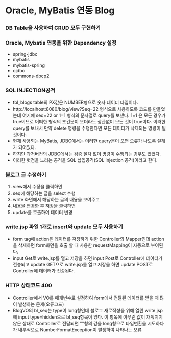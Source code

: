 # Oracle, MyBatis 연동 Blog
### DB Table을 사용하여 CRUD 모두 구현하기

### Oracle, Mybatis 연동을 위한 Dependency 설정
* spring-jdbc
* mybatis
* mybatis-spring
* ojdbc
* commons-dbcp2

### SQL INJECTION공격
* tbl_blogs table의 PX값은 NUMBER형으로 숫자 데이터 타입이다.
* http://localhost:8080/blog/view?Seq=22 형식으로 사용하도록 코드를 만들었는데 여기에 seq=22 or 1=1 형식의 문자열로 query를 보냈다. 1=1 은 모든 경우가 true이므로 어떠한 형식의 조건문이 오더라도 상관없이 모든 것이 true이다. 이러한 query를 보내서 만약 delete 명령을 수행한다면 모든 데이터가 삭제되는 명령이 될 것이다.
* 현재 사용되는 MyBatis, JDBC에서는 이러한 query문이 오면 오류가 나도록 설계가 되어있다.
* 하지만 과거버전의 JDBC에서는 검증 절차 없이 명령이 수행되는 경우도 있었다.
* 이러한 헛점을 노리는 공격을 SQL 삽입공격(SQL injection 공격)이라고 한다.

### 블로그 글 수정하기
1. view에서 수정을 클릭하면
2. seq에 해당하는 글을 select 수행
3. write 화면에서 해당하는 글의 내용을 보여주고
4. 내용을 변경한 후 저장을 클릭하면
5. update를 호출하여 데이터 변경

### write.jsp 파일 1개로 insert와 update 모두 사용하기 
* form tag에 action은 데이터를 저장하기 위한 Controller의 Mapper인데 action을 삭제하면 form화면을 호출 할 때 사용한 requestMapping이 자동으로 부여된다.
* input Get로 write.jsp를 열고 저장을 하면 input Post로 Controller에 데이터가 전송되고 update GET으로 write.jsp를 열고 저장을 하면 update POST로 Controller에 데이터가 전송된다.

### HTTP  상태코드 400
* Controller에서 VO를 매개변수로 설정하여 form에서 전달된 데이터를 받을 때 많이 발생하는 문제(오류코드)
* BlogVO의 bl_seq는 type이 long형인데 블로그 새로작성을 위해 열린 write.jsp에 input type=hidden으로 bl_seq항목이 있다. 이 항목에 아무런 값이 채워지지 않은 상태로 Controller로 전달되면 ""형의 값을 long형으로 타입변환을 시도하다가 내부적으로 NumberFormatException이 발생하여 나타나는 오류 




